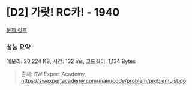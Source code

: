 # [D2] 가랏! RC카! - 1940 

[문제 링크](https://swexpertacademy.com/main/code/problem/problemDetail.do?contestProbId=AV5PjMgaALgDFAUq) 

### 성능 요약

메모리: 20,224 KB, 시간: 132 ms, 코드길이: 1,134 Bytes



> 출처: SW Expert Academy, https://swexpertacademy.com/main/code/problem/problemList.do